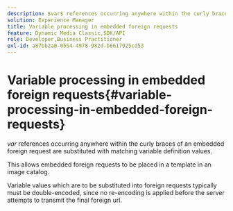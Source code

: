 ```yaml
---
description: $var$ references occurring anywhere within the curly braces of an embedded foreign request are substituted with matching variable definition values.
solution: Experience Manager
title: Variable processing in embedded foreign requests
feature: Dynamic Media Classic,SDK/API
role: Developer,Business Practitioner
exl-id: a87bb2a0-0554-4978-982d-b6617925cd53
---
```

# Variable processing in embedded foreign requests{#variable-processing-in-embedded-foreign-requests}

$var$ references occurring anywhere within the curly braces of an embedded foreign request are substituted with matching variable definition values.

This allows embedded foreign requests to be placed in a template in an image catalog.

Variable values which are to be substituted into foreign requests typically must be double-encoded, since no re-encoding is applied before the server attempts to transmit the final foreign url.
